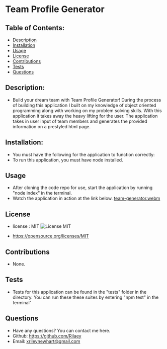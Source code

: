   # Team Profile Generator

  ## Table of Contents:

  * [Description](#description)
  * [Installation](#installation)
  * [Usage](#usage)
  * [License](#license)
  * [Contributions](#contributions)
  * [Tests](#tests)
  * [Questions](#questions)

  ## Description: 
  -  Build your dream team with Team Profile Generator! During the process of building this application I built on my knowledge of object oriented programming along with working on my problem solving skills. With this application it takes away the heavy lifting for the user. The application takes in user input of team members and generates the provided information on a prestyled html page.

  ## Installation:
  - You must have the following for the application to function correctly: 
  - To run this application, you must have node installed.

  ## Usage
  - After cloning the code repo for use, start the application by running "node index" in the terminal.
  - Watch the application in action at the link below.
  [team-generator.webm](https://user-images.githubusercontent.com/94302477/206825250-886a9223-213a-437f-a225-7acdf961a5b7.webm)

  ## License
  - license : MIT ![License MIT](https://img.shields.io/badge/License-MIT-yellow.svg)

  - https://opensource.org/licenses/MIT

  ## Contributions
  - None.

  ## Tests
  - Tests for this application can be found in the "tests" folder in the directory. You can run these these suites by entering "npm test" in the terminal"

  ## Questions
  - Have any questions? You can contact me here.
  - Github: https://github.com/Rilaey
  - Email: xrileynewhart@gmail.com
